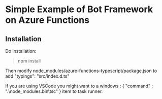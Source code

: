 # Simple Example of Bot Framework on Azure Functions

## Installation

Do installation:

> npm install

Then modify node_modules/azure-functions-typescript/package.json to add "typings": "src/index.d.ts"

If you are using VSCode you might want to a windows : { "command" : ".\\node_modules\.bin\tsc" } item to task runner.

